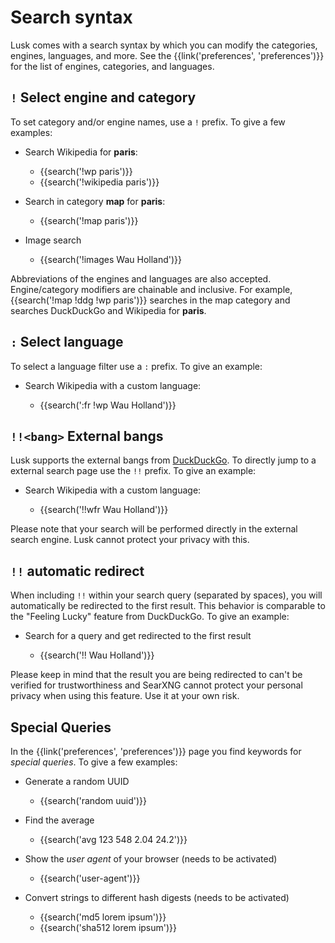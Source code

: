 # Search syntax

Lusk comes with a search syntax by which you can modify the categories,
engines, languages, and more.  See the {{link('preferences', 'preferences')}} for
the list of engines, categories, and languages.

## `!` Select engine and category

To set category and/or engine names, use a `!` prefix.  To give a few examples:

- Search Wikipedia for **paris**:

  - {{search('!wp paris')}}
  - {{search('!wikipedia paris')}}

- Search in category **map** for **paris**:

  - {{search('!map paris')}}

- Image search

  - {{search('!images Wau Holland')}}

Abbreviations of the engines and languages are also accepted.  Engine/category
modifiers are chainable and inclusive.  For example, {{search('!map !ddg !wp
paris')}} searches in the map category and searches DuckDuckGo and Wikipedia for **paris**.

## `:` Select language

To select a language filter use a `:` prefix.  To give an example:

- Search Wikipedia with a custom language:

  - {{search(':fr !wp Wau Holland')}}

## `!!<bang>` External bangs

Lusk supports the external bangs from [DuckDuckGo].  To directly jump to a
external search page use the `!!` prefix.  To give an example:

- Search Wikipedia with a custom language:

  - {{search('!!wfr Wau Holland')}}

Please note that your search will be performed directly in the external search
engine.  Lusk cannot protect your privacy with this.

[DuckDuckGo]: https://duckduckgo.com/bang

## `!!` automatic redirect

When including `!!` within your search query (separated by spaces), you will
automatically be redirected to the first result.  This behavior is comparable to
the "Feeling Lucky" feature from DuckDuckGo.  To give an example:

- Search for a query and get redirected to the first result

  - {{search('!! Wau Holland')}}

Please keep in mind that the result you are being redirected to can't be
verified for trustworthiness and SearXNG cannot protect your personal privacy
when using this feature.  Use it at your own risk.

## Special Queries

In the {{link('preferences', 'preferences')}} page you find keywords for
_special queries_.  To give a few examples:

- Generate a random UUID

  - {{search('random uuid')}}

- Find the average

  - {{search('avg 123 548 2.04 24.2')}}

- Show the _user agent_ of your browser (needs to be activated)

  - {{search('user-agent')}}

- Convert strings to different hash digests (needs to be activated)

  - {{search('md5 lorem ipsum')}}
  - {{search('sha512 lorem ipsum')}}
